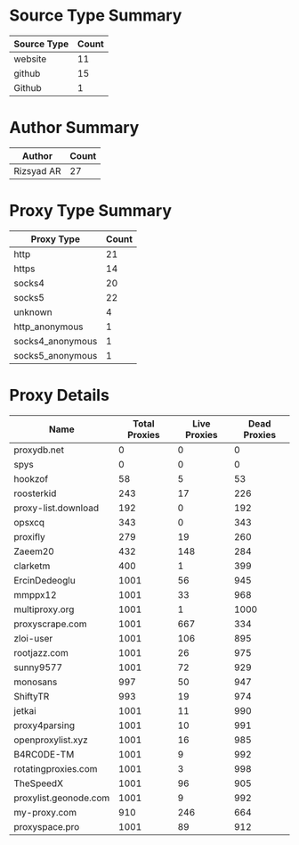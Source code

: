 # Source Type Summary

| Source Type | Count |
|-------------|-------|
| website | 11 |
| github | 15 |
| Github | 1 |


# Author Summary

| Author | Count |
|--------|-------|
| Rizsyad AR | 27 |


# Proxy Type Summary

| Proxy Type | Count |
|------------|-------|
| http | 21 |
| https | 14 |
| socks4 | 20 |
| socks5 | 22 |
| unknown | 4 |
| http_anonymous | 1 |
| socks4_anonymous | 1 |
| socks5_anonymous | 1 |


# Proxy Details

| Name | Total Proxies | Live Proxies | Dead Proxies |
|------|---------------|--------------|---------------|
| proxydb.net | 0 | 0 | 0 |
| spys | 0 | 0 | 0 |
| hookzof | 58 | 5 | 53 |
| roosterkid | 243 | 17 | 226 |
| proxy-list.download | 192 | 0 | 192 |
| opsxcq | 343 | 0 | 343 |
| proxifly | 279 | 19 | 260 |
| Zaeem20 | 432 | 148 | 284 |
| clarketm | 400 | 1 | 399 |
| ErcinDedeoglu | 1001 | 56 | 945 |
| mmppx12 | 1001 | 33 | 968 |
| multiproxy.org | 1001 | 1 | 1000 |
| proxyscrape.com | 1001 | 667 | 334 |
| zloi-user | 1001 | 106 | 895 |
| rootjazz.com | 1001 | 26 | 975 |
| sunny9577 | 1001 | 72 | 929 |
| monosans | 997 | 50 | 947 |
| ShiftyTR | 993 | 19 | 974 |
| jetkai | 1001 | 11 | 990 |
| proxy4parsing | 1001 | 10 | 991 |
| openproxylist.xyz | 1001 | 16 | 985 |
| B4RC0DE-TM | 1001 | 9 | 992 |
| rotatingproxies.com | 1001 | 3 | 998 |
| TheSpeedX | 1001 | 96 | 905 |
| proxylist.geonode.com | 1001 | 9 | 992 |
| my-proxy.com | 910 | 246 | 664 |
| proxyspace.pro | 1001 | 89 | 912 |

